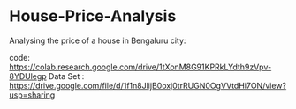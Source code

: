 # House-Price-Analysis
Analysing the price of a house in Bengaluru city:

code: https://colab.research.google.com/drive/1tXonM8G91KPRkLYdth9zVpv-8YDUlegp
Data Set : https://drive.google.com/file/d/1f1n8JlijB0oxj0trRUGN0OgVVtdHi7ON/view?usp=sharing
